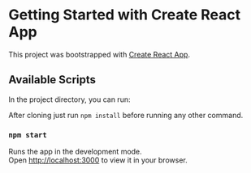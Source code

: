 # Getting Started with Create React App

This project was bootstrapped with [Create React App](https://github.com/facebook/create-react-app).

## Available Scripts

In the project directory, you can run:

After cloning just run `npm install` before running any other command.

### `npm start`

Runs the app in the development mode.\
Open [http://localhost:3000](http://localhost:3000) to view it in your browser.
